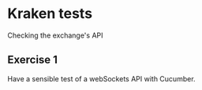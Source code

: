 # Kraken tests
Checking the exchange's API

## Exercise 1

Have a sensible test of a webSockets API with Cucumber.
